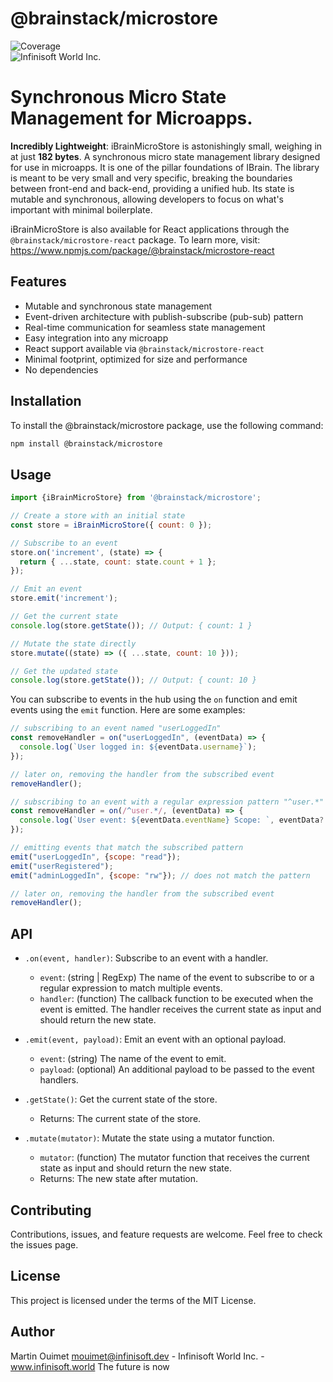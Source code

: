 # @brainstack/microstore

![Coverage](https://img.shields.io/badge/Coverage-100%25-brightgreen.svg)<br />
![Infinisoft World Inc.](https://pbs.twimg.com/profile_banners/1034959025857851392/1673900508/600x200)


# Synchronous Micro State Management for Microapps.

**Incredibly Lightweight**: iBrainMicroStore is astonishingly small, weighing in at just **182 bytes**. A synchronous micro state management library designed for use in microapps. It is one of the pillar foundations of IBrain. The library is meant to be very small and very specific, breaking the boundaries between front-end and back-end, providing a unified hub. Its state is mutable and synchronous, allowing developers to focus on what's important with minimal boilerplate.

iBrainMicroStore is also available for React applications through the `@brainstack/microstore-react` package. To learn more, visit: https://www.npmjs.com/package/@brainstack/microstore-react

## Features

- Mutable and synchronous state management
- Event-driven architecture with publish-subscribe (pub-sub) pattern
- Real-time communication for seamless state management
- Easy integration into any microapp
- React support available via `@brainstack/microstore-react`
- Minimal footprint, optimized for size and performance
- No dependencies

## Installation

To install the @brainstack/microstore package, use the following command:

```bash
npm install @brainstack/microstore
```

## Usage
```javascript
import {iBrainMicroStore} from '@brainstack/microstore';

// Create a store with an initial state
const store = iBrainMicroStore({ count: 0 });

// Subscribe to an event
store.on('increment', (state) => {
  return { ...state, count: state.count + 1 };
});

// Emit an event
store.emit('increment');

// Get the current state
console.log(store.getState()); // Output: { count: 1 }

// Mutate the state directly
store.mutate((state) => ({ ...state, count: 10 }));

// Get the updated state
console.log(store.getState()); // Output: { count: 10 }
```

You can subscribe to events in the hub using the `on` function and emit events using the `emit` function. Here are some examples:

```javascript
// subscribing to an event named "userLoggedIn"
const removeHandler = on("userLoggedIn", (eventData) => {
  console.log(`User logged in: ${eventData.username}`);
});

// later on, removing the handler from the subscribed event
removeHandler();
```

```javascript
// subscribing to an event with a regular expression pattern "^user.*"
const removeHandler = on(/^user.*/, (eventData) => {
  console.log(`User event: ${eventData.eventName} Scope: `, eventData?.scope ?? "unknown");
});

// emitting events that match the subscribed pattern
emit("userLoggedIn", {scope: "read"});
emit("userRegistered");
emit("adminLoggedIn", {scope: "rw"}); // does not match the pattern

// later on, removing the handler from the subscribed event
removeHandler();
```


## API
- `.on(event, handler)`: Subscribe to an event with a handler.
  - `event`: (string | RegExp) The name of the event to subscribe to or a regular expression to match multiple events.
  - `handler`: (function) The callback function to be executed when the event is emitted. The handler receives the current state as input and should return the new state.

- `.emit(event, payload)`: Emit an event with an optional payload.
  - `event`: (string) The name of the event to emit.
  - `payload`: (optional) An additional payload to be passed to the event handlers.

- `.getState()`: Get the current state of the store.
  - Returns: The current state of the store.

- `.mutate(mutator)`: Mutate the state using a mutator function.
  - `mutator`: (function) The mutator function that receives the current state as input and should return the new state.
  - Returns: The new state after mutation.

## Contributing
Contributions, issues, and feature requests are welcome. Feel free to check the issues page.

## License
This project is licensed under the terms of the MIT License.

## Author
Martin Ouimet mouimet@infinisoft.dev - Infinisoft World Inc. - www.infinisoft.world
The future is now